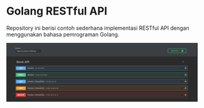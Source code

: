 # Golang RESTful API

Repository ini berisi contoh sederhana implementasi RESTful API dengan menggunakan bahasa pemrograman Golang.

![img.png](img.png)
